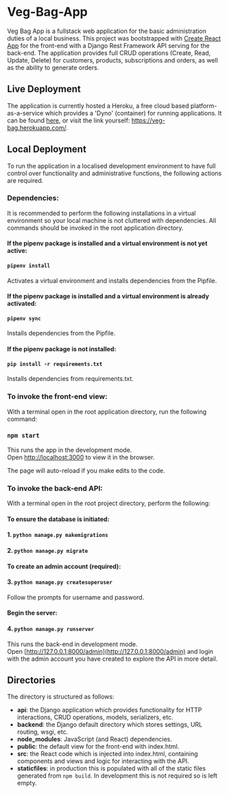 # Veg-Bag-App

Veg Bag App is a fullstack web application for the basic administration duties of a local business. This project was bootstrapped with [Create React App](https://github.com/facebook/create-react-app) for the front-end with a Django Rest Framework API serving for the back-end. The application provides full CRUD operations (Create, Read, Update, Delete) for customers, products, subscriptions and orders, as well as the ability to generate orders.

## Live Deployment

The application is currently hosted a Heroku, a free cloud based platform-as-a-service which provides a 'Dyno' (container) for running applications. It can be found [here](https://veg-bag.herokuapp.com/), or visit the link yourself: https://veg-bag.herokuapp.com/.

## Local Deployment

To run the application in a localised development environment to have full control over functionality and administrative functions, the following actions are required.

### Dependencies:

It is recommended to perform the following installations in a virtual environment so your local machine is not cluttered with dependencies. All commands should be invoked in the root application directory.

#### If the pipenv package is installed and a virtual environment is not yet active:

#### `pipenv install`

Activates a virtual environment and installs dependencies from the Pipfile.

#### If the pipenv package is installed and a virtual environment is already activated:

#### `pipenv sync`

Installs dependencies from the Pipfile.

#### If the pipenv package is not installed:

#### `pip install -r requirements.txt`

Installs dependencies from requirements.txt.

### To invoke the front-end view:

With a terminal open in the root application directory, run the following command:

### `npm start`

This runs the app in the development mode.\
Open [http://localhost:3000](http://localhost:3000) to view it in the browser.

The page will auto-reload if you make edits to the code.

### To invoke the back-end API:

With a terminal open in the root project directory, perform the following:

#### To ensure the database is initiated:

#### 1. `python manage.py makemigrations`

#### 2. `python manage.py migrate`

#### To create an admin account (required):

#### 3. `python manage.py createsuperuser`

Follow the prompts for username and password.

#### Begin the server:

#### 4. `python manage.py runserver`

This runs the back-end in development mode. \
Open [http://127.0.0.1:8000/admin](http://127.0.0.1:8000/admin) and login with the admin account you have created to explore the API in more detail.

## Directories

The directory is structured as follows:

- **api**: the Django application which provides functionality for HTTP interactions, CRUD operations, models, serializers, etc.
- **backend**: the Django default directory which stores settings, URL routing, wsgi, etc.
- **node_modules**: JavaScript (and React) dependencies.
- **public**: the default view for the front-end with index.html.
- **src**: the React code which is injected into index.html, containing components and views and logic for interacting with the API.
- **staticfiles**: in production this is populated with all of the static files generated from `npm build`. In development this is not required so is left empty.
